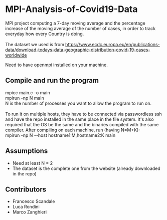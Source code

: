 # MPI-Analysis-of-Covid19-Data
MPI project computing a 7-day moving average and the percentage increase of the moving average of the number of cases, in order to track everyday how every Country is doing. <br><br>
The dataset we used is from https://www.ecdc.europa.eu/en/publications-data/download-todays-data-geographic-distribution-covid-19-cases-worldwide <br>

Need to have openmpi installed on your machine.

## Compile and run the program
mpicc main.c -o main <br>
mpirun -np N main <br>
N is the number of processes you want to allow the program to run on. <br><br>
To run it on multiple hosts, they have to be connected via passwordless ssh and have the repo installed in the same place in the file system. It's also required that the OS be the same and the binaries compiled with the same compiler. After compiling on each machine, run (having N=M+K): <br>
mpirun -np N --host hostname1:M,hostname2:K main <br>

## Assumptions
- Need at least N = 2
- The dataset is the complete one from the website (already downloaded in the repo)

## Contributors
- Francesco Scandale
- Luca Rondini
- Marco Zanghieri
